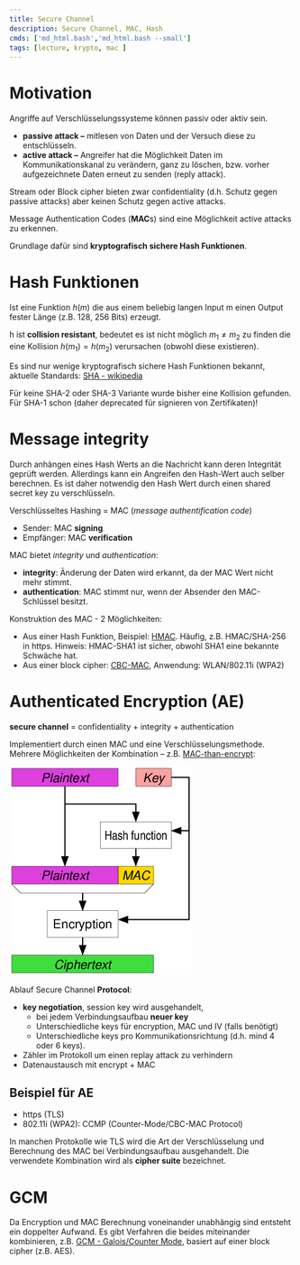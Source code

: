 ```yaml
---
title: Secure Channel
description: Secure Channel, MAC, Hash
cmds: ['md_html.bash','md_html.bash --small']
tags: [lecture, krypto, mac ]
---
```




# Motivation

Angriffe auf Verschlüsselungssysteme können passiv oder aktiv sein.

- **passive attack –**  mitlesen von Daten und der Versuch diese zu entschlüsseln.
- **active attack –**  Angreifer hat die Möglichkeit Daten im Kommunikationskanal zu verändern, ganz zu löschen, bzw. vorher aufgezeichnete Daten erneut zu senden (reply attack).

Stream oder Block cipher bieten zwar confidentiality (d.h. Schutz gegen passive attacks) aber keinen Schutz gegen active attacks.

Message Authentication Codes (**MAC**s) sind eine Möglichkeit active attacks zu erkennen.

Grundlage dafür sind **kryptografisch sichere Hash Funktionen**.




# Hash Funktionen

Ist eine Funktion $h(m)$ die aus einem beliebig langen Input m einen Output fester Länge (z.B. 128, 256 Bits) erzeugt.

h ist **collision resistant**, 
bedeutet es ist nicht möglich $m_1\neq m_2$ zu finden die eine Kollision $h(m_1)=h(m_2)$ verursachen (obwohl diese existieren).

Es sind nur wenige kryptografisch sichere Hash Funktionen bekannt, aktuelle Standards:
[SHA - wikipedia](https://en.wikipedia.org/wiki/Secure_Hash_Algorithms)

Für keine SHA-2 oder SHA-3 Variante wurde bisher eine Kollision gefunden. 
Für SHA-1 schon (daher deprecated für signieren von Zertifikaten)!




# Message integrity

Durch anhängen eines Hash Werts an die Nachricht kann deren Integrität geprüft werden.
Allerdings kann ein Angreifen den Hash-Wert auch selber berechnen.
Es ist daher notwendig den Hash Wert durch einen shared secret key zu verschlüsseln.

Verschlüsseltes Hashing = MAC (*message authentification code*)

- Sender: MAC **signing**
- Empfänger: MAC **verification**

MAC bietet *integrity* und *authentication*: 

- **integrity**: Änderung der Daten wird erkannt, da der MAC Wert nicht mehr stimmt.
- **authentication**: MAC stimmt nur, wenn der Absender den MAC-Schlüssel besitzt.

Konstruktion des MAC - 2 Möglichkeiten:

- Aus einer Hash Funktion,  Beispiel: [HMAC](https://de.wikipedia.org/wiki/Keyed-Hash_Message_Authentication_Code). Häufig, z.B. HMAC/SHA-256 in https. Hinweis: HMAC-SHA1 ist sicher, obwohl SHA1 eine bekannte Schwäche hat.
- Aus einer block cipher: [CBC-MAC](https://en.wikipedia.org/wiki/CBC-MAC), Anwendung: WLAN/802.11i (WPA2)




# Authenticated Encryption (AE)

**secure channel** = confidentiality + integrity + authentication

Implementiert durch einen MAC und eine Verschlüsselungsmethode.
Mehrere Möglichkeiten der Kombination – z.B. [MAC-than-encrypt](https://en.wikipedia.org/wiki/Authenticated_encryption#MAC-then-Encrypt_.28MtE.29):

![](fig/Authenticated_Encryption_MtE.png)



Ablauf Secure Channel **Protocol**:

- **key negotiation**, session key wird ausgehandelt, 
  - bei jedem Verbindungsaufbau **neuer key**
  - Unterschiedliche keys für encryption, MAC und IV (falls benötigt)
  - Unterschiedliche keys pro Kommunikationsrichtung (d.h. mind 4 oder 6 keys). 
- Zähler im Protokoll um einen replay attack zu verhindern
- Datenaustausch mit encrypt + MAC



## Beispiel für AE

- https (TLS)
- 802.11i (WPA2): CCMP (Counter-Mode/CBC-MAC Protocol)

In manchen Protokolle wie TLS wird die Art der Verschlüsselung und Berechnung des MAC bei Verbindungsaufbau ausgehandelt. Die verwendete Kombination wird als **cipher suite** bezeichnet.



# GCM

Da Encryption und MAC Berechnung voneinander unabhängig sind entsteht ein doppelter Aufwand. Es gibt Verfahren die beides miteinander kombinieren, z.B. [GCM - Galois/Counter Mode](https://en.m.wikipedia.org/wiki/Galois/Counter_Mode), basiert auf einer block cipher (z.B. AES).

